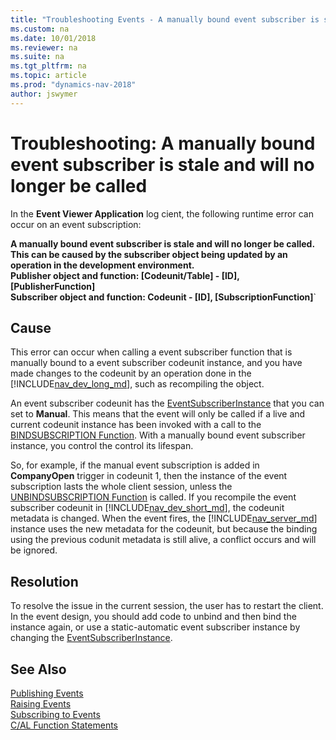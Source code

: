 ```yaml
---
title: "Troubleshooting Events - A manually bound event subscriber is stale and will no longer be called"
ms.custom: na
ms.date: 10/01/2018
ms.reviewer: na
ms.suite: na
ms.tgt_pltfrm: na
ms.topic: article
ms.prod: "dynamics-nav-2018"
author: jswymer
---
```

# Troubleshooting: A manually bound event subscriber is stale and will no longer be called

In the **Event Viewer Application** log cient, the following runtime error can occur on an event subscription:   

**A manually bound event subscriber is stale and will no longer be called. This can be caused by the subscriber object being updated by an operation in the development environment.**  
**Publisher object and function: [Codeunit/Table] - [ID], [PublisherFunction]**  
**Subscriber object and function: Codeunit - [ID], [SubscriptionFunction]**`

## Cause
This error can occur when calling a event subscriber function that is manually bound to a event subscriber codeunit instance, and you have made changes to the codeunit by an operation done in the [!INCLUDE[nav_dev_long_md](includes/nav_dev_long_md.md)], such as recompiling the object. 

An event subscriber codeunit has the [EventSubscriberInstance](EventSubscriberInstance-property.md) that you can set to **Manual**. This means that the event will only be called if a live and current codeunit instance has been invoked with a call to the [BINDSUBSCRIPTION Function](BINDSUBSCRIPTION-Function.md). With a manually bound event subscriber instance, you control the control its lifespan.

So, for example, if the manual event subscription is added in **CompanyOpen** trigger in codeunit 1, then the instance of the event subscription lasts the whole client session, unless the [UNBINDSUBSCRIPTION Function](UNBINDSUBSCRIPTION-Function.md) is called. If you recompile the event subscriber codeunit in [!INCLUDE[nav_dev_short_md](includes/nav_dev_short_md.md)], the codeunit metadata is changed. When the event fires, the [!INCLUDE[nav_server_md](includes/nav_server_md.md)] instance uses the new metadata for the codeunit, but because the binding using the previous codunit metadata is still alive, a conflict occurs and will be ignored.

## Resolution
To resolve the issue in the current session, the user has to restart the client. In the event design, you should add code to unbind and then bind the instance again, or use a static-automatic event subscriber instance by changing the [EventSubscriberInstance](EventSubscriberInstance-property.md).

## See Also  
 [Publishing Events](Publishing-Events.md)   
 [Raising Events](Raising-Events.md)   
 [Subscribing to Events](Subscribing-to-Events.md)   
 [C/AL Function Statements](C-AL-Function-Statements.md)

